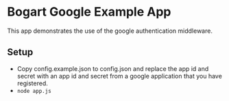 # Bogart Google Example App

This app demonstrates the use of the google authentication middleware.

## Setup

* Copy config.example.json to config.json and replace the app id and secret with
an app id and secret from a google application that you have registered.
* `node app.js`

